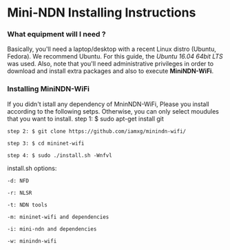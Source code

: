 Mini-NDN Installing Instructions
================================

### What equipment will I need ?

Basically, you'll need a laptop/desktop with a recent Linux distro (Ubuntu, Fedora).
We recommend Ubuntu. For this guide, the _Ubuntu 16.04 64bit LTS_ was used.
Also, note that you'll need administrative privileges in order to download and install
extra packages and also to execute **MiniNDN-WiFi**.

### Installing **MiniNDN-WiFi**

If you didn't istall any dependency of MninNDN-WiFi, Please you install according to the following setps. Otherwise, you can only select moudules that you want to install.
step 1: $ sudo apt-get install git

    
    
    step 2: $ git clone https://github.com/iamxg/minindn-wifi/
 
    step 3: $ cd mininet-wifi
    
    step 4: $ sudo ./install.sh -Wnfvl
install.sh options:

    -d: NFD
    
    -r: NLSR
    
    -t: NDN tools
    
    -m: mininet-wifi and dependencies
    
    -i: mini-ndn and dependencies
    
    -w: minindn-wifi
    
